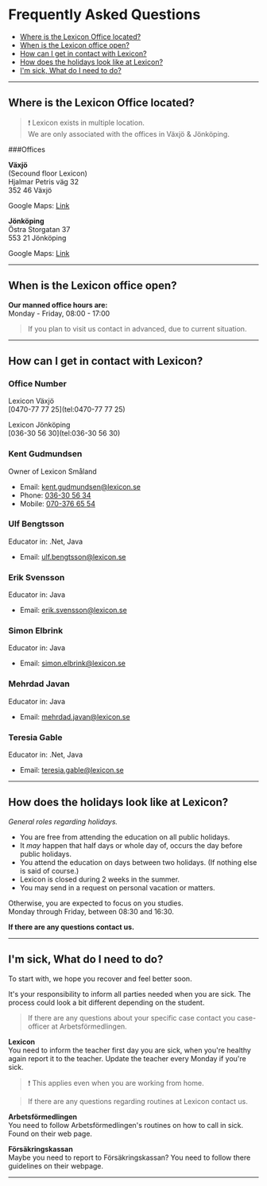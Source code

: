 # Frequently Asked Questions

- [Where is the Lexicon Office located?](#where-is-the-lexicon-office-located)
- [When is the Lexicon office open?](#when-is-the-lexicon-office-open)
- [How can I get in contact with Lexicon?](#how-can-i-get-in-contact-with-lexicon)
- [How does the holidays look like at Lexicon?](#how-does-the-holidays-look-like-at-lexicon)
- [I'm sick, What do I need to do?](#im-sick-what-do-i-need-to-do)


---
## Where is the Lexicon Office located?

 > :heavy_exclamation_mark: Lexicon exists in multiple location.  
 > We are only associated with the offices in Växjö & Jönköping.

###Offices

**Växjö**  
(Secound floor Lexicon)  
Hjalmar Petris väg 32    
352 46 Växjö

Google Maps: [Link](https://goo.gl/maps/tWtj4YQ1RwBzBg2d6)

**Jönköping**  
Östra Storgatan 37  
553 21 Jönköping

Google Maps: [Link](https://goo.gl/maps/TVpQuSewEMM6oBiq6)


---
## When is the Lexicon office open?

**Our manned office hours are:**   
Monday - Friday, 08:00 - 17:00


> If you plan to visit us contact in advanced,
> due to current situation.


---
## How can I get in contact with Lexicon?

### Office Number

Lexicon Växjö  
[0470-77 77 25](tel:0470-77 77 25)

Lexicon Jönköping  
[036-30 56 30](tel:036-30 56 30)


### Kent Gudmundsen

Owner of Lexicon Småland

- Email: kent.gudmundsen@lexicon.se
- Phone: [036-30 56 34](tel:036305634)
- Mobile: [070-376 65 54](tel:0703766554)


### Ulf Bengtsson

Educator in: .Net, Java

- Email: ulf.bengtsson@lexicon.se

### Erik Svensson

Educator in: Java

- Email: erik.svensson@lexicon.se

### Simon Elbrink

Educator in: Java

- Email: simon.elbrink@lexicon.se

### Mehrdad Javan

Educator in: Java

- Email: mehrdad.javan@lexicon.se

### Teresia Gable

Educator in: .Net, Java

- Email: teresia.gable@lexicon.se


---
## How does the holidays look like at Lexicon?

_General roles regarding holidays._

- You are free from attending the education on all public holidays.
- It _may_ happen that half days or whole day of, occurs the day before public holidays.
- You attend the education on days between two holidays. (If nothing else is said of course.)
- Lexicon is closed during 2 weeks in the summer.
- You may send in a request on personal vacation or matters.


Otherwise, you are expected to focus on you studies.  
Monday through Friday, between 08:30 and 16:30.

**If there are any questions contact us.**

---
## I'm sick, What do I need to do?

To start with, we hope you recover and feel better soon.

It's your responsibility to inform all parties needed when you are sick.
The process could look a bit different depending on the student.
>If there are any questions about your specific case contact you case-officer at Arbetsförmedlingen.


**Lexicon**  
You need to inform the teacher first day you are sick, when you're healthy again report it to the teacher.
Update the teacher every Monday if you're sick.

> :heavy_exclamation_mark: This applies even when you are working from home.

>If there are any questions regarding routines at Lexicon contact us.
 

**Arbetsförmedlingen**  
You need to follow Arbetsförmedlingen's routines on how to call in sick.
Found on their web page.

**Försäkringskassan**  
Maybe you need to report to Försäkringskassan?
You need to follow there guidelines on their webpage.

---
